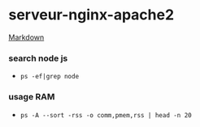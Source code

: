 # serveur-nginx-apache2

[Markdown](https://blindhelp.github.io/Markdowndoc2.html "Lien vers Google")


### search node js
- `ps -ef|grep node`

### usage RAM
- `ps -A --sort -rss -o comm,pmem,rss | head -n 20`



